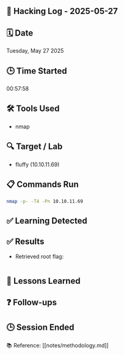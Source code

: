 ## 🧠 Hacking Log - 2025-05-27

## 🗓 Date  
Tuesday, May 27 2025

## 🕒 Time Started  
00:57:58

## 🛠 Tools Used  
- nmap

## 🔍 Target / Lab  
- fluffy (10.10.11.69)

## 📋 Commands Run
```bash
nmap -p- -T4 -Pn 10.10.11.69
```

## ✅ Learning Detected


## ✅ Results

- Retrieved root flag:
  

```plaintext

```

## 🧠 Lessons Learned


## ❓ Follow-ups


## 🕒 Session Ended

📚 Reference: [[notes/methodology.md]]
